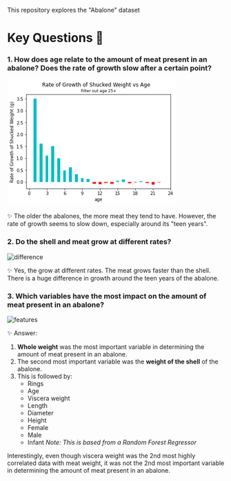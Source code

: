 This repository explores the "Abalone" dataset 

# Key Questions 🤔

### 1. How does age relate to the amount of meat present in an abalone? Does the rate of growth slow after a certain point?  
![growth](/Images/growth_rate.png)

✨ The older the abalones, the more meat they tend to have. However, the rate of growth seems to slow down, especially around its "teen years".  
  
  
### 2. Do the shell and meat grow at different rates?  
![difference](https://user-images.githubusercontent.com/70524391/206378426-55923e08-13e6-44fe-95b1-e59733e843ed.png)

✨ Yes, the grow at different rates. The meat grows faster than the shell. There is a huge difference in growth around the teen years of the abalone.

### 3. Which variables have the most impact on the amount of meat present in an abalone?
![features](https://user-images.githubusercontent.com/70524391/206378524-5de9c669-f924-4046-96ae-74120e0f9081.png)


✨ Answer:
1. __Whole weight__ was the most important variable in determining the amount of meat present in an abalone.
2. The second most important variable was the __weight of the shell__ of the abalone.
3. This is followed by:
    - Rings
    - Age
    - Viscera weight
    - Length
    - Diameter
    - Height
    - Female
    - Male
    - Infant
_Note: This is based from a Random Forest Regressor_  
  
Interestingly, even though viscera weight was the 2nd most highly correlated data with meat weight, it was not the 2nd most important variable in determining the amount of meat present in an abalone.
